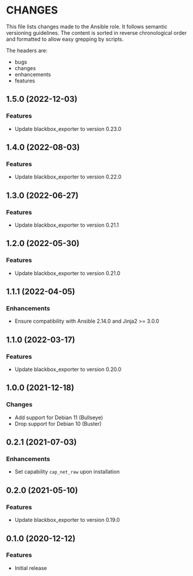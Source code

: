 # CHANGES

This file lists changes made to the Ansible role. It follows semantic versioning
guidelines. The content is sorted in reverse chronological order and formatted
to allow easy grepping by scripts.

The headers are:
- bugs
- changes
- enhancements
- features

## 1.5.0 (2022-12-03)

### Features

- Update blackbox_exporter to version 0.23.0

## 1.4.0 (2022-08-03)

### Features

- Update blackbox_exporter to version 0.22.0

## 1.3.0 (2022-06-27)

### Features

- Update blackbox_exporter to version 0.21.1

## 1.2.0 (2022-05-30)

### Features

- Update blackbox_exporter to version 0.21.0

## 1.1.1 (2022-04-05)

### Enhancements

- Ensure compatibility with Ansible 2.14.0 and Jinja2 >= 3.0.0

## 1.1.0 (2022-03-17)

### Features

- Update blackbox_exporter to version 0.20.0

## 1.0.0 (2021-12-18)

### Changes

- Add support for Debian 11 (Bullseye)
- Drop support for Debian 10 (Buster)

## 0.2.1 (2021-07-03)

### Enhancements

- Set capability `cap_net_raw` upon installation

## 0.2.0 (2021-05-10)

### Features

- Update blackbox_exporter to version 0.19.0

## 0.1.0 (2020-12-12)

### Features

- Initial release
